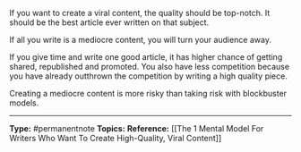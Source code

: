 If you want to create a viral content, the quality should be top-notch. It should be the best article ever written on that subject. 

If all you write is a mediocre content, you will turn your audience away. 

If you give time and write one good article, it has higher chance of getting shared, republished and promoted. You also have less competition because you have already outthrown the competition by writing a high quality piece.

Creating a mediocre content is more risky than taking risk with blockbuster models. 

----
**Type:** #permanentnote 
**Topics:**
**Reference:** [[The 1 Mental Model For Writers Who Want To Create High-Quality, Viral Content]]

